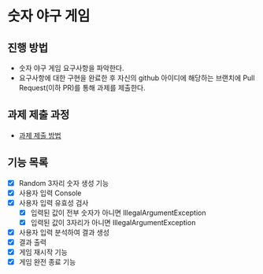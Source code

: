 # 숫자 야구 게임
## 진행 방법
* 숫자 야구 게임 요구사항을 파악한다.
* 요구사항에 대한 구현을 완료한 후 자신의 github 아이디에 해당하는 브랜치에 Pull Request(이하 PR)를 통해 과제를 제출한다.

## 과제 제출 과정
* [과제 제출 방법](https://github.com/next-step/nextstep-docs/tree/master/precourse)

## 기능 목록
* [x] Random 3자리 숫자 생성 기능
* [x] 사용자 입력 Console
* [x] 사용자 입력 유효성 검사
  * [x] 입력된 값이 전부 숫자가 아니면 IllegalArgumentException
  * [x] 입력된 값이 3자리가 아니면 IllegalArgumentException 
* [x] 사용자 입력 분석하여 결과 생성
* [x] 결과 출력
* [x] 게임 재시작 기능
* [x] 게임 완전 종료 기능